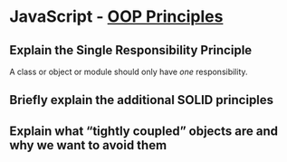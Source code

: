 # JavaScript - [OOP Principles](https://www.theodinproject.com/paths/full-stack-javascript/courses/javascript/lessons/oop-principles)

## Explain the **Single Responsibility Principle**
A class or object or module should only have _one_ responsibility. 
## Briefly explain the additional SOLID principles
## Explain what “tightly coupled” objects are and why we want to avoid them
